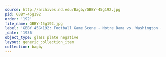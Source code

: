 ```yaml
---
source: http://archives.nd.edu/Bagby/GBBY-45g192.jpg
pid: GBBY-45g192
order: '192'
file_name: GBBY-45g192.jpg
label: 'GBBY 45G/192: Football Game Scene - Notre Dame vs. Washington - 1936'
_date: '1936'
object_type: glass plate negative
layout: generic_collection_item
collection: bagby
---
```

